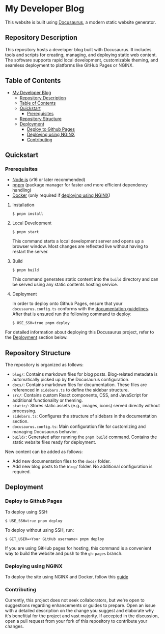 # My Developer Blog

This website is built using [Docusaurus](https://docusaurus.io/), a modern static website generator.

## Repository Description

This repository hosts a developer blog built with Docusaurus. It includes tools and scripts for creating, managing, and deploying static web content. The software supports rapid local development, customizable theming, and seamless deployment to platforms like GitHub Pages or NGINX.

## Table of Contents

- [My Developer Blog](#my-developer-blog)
  - [Repository Description](#repository-description)
  - [Table of Contents](#table-of-contents)
  - [Quickstart](#quickstart)
    - [Prerequisites](#prerequisites)
  - [Repository Structure](#repository-structure)
  - [Deployment](#deployment)
    - [Deploy to Github Pages](#deploy-to-github-pages)
    - [Deploying using NGINX](#deploying-using-nginx)
    - [Contributing](#contributing)

## Quickstart

### Prerequisites

- [Node.js](https://nodejs.org/) (v16 or later recommended)
- [pnpm](https://pnpm.io/) (package manager for faster and more efficient dependency handling)
- [Docker](https://www.docker.com/products/docker-desktop) (only required if [deploying using NGINX](#deploying-using-nginx))

1. Installation

   ```
   $ pnpm install
   ```

2. Local Development

   ```
   $ pnpm start
   ```

   This command starts a local development server and opens up a browser window. Most changes are reflected live without having to restart the server.

3. Build

   ```
   $ pnpm build
   ```

   This command generates static content into the `build` directory and can be served using any static contents hosting service.

4. Deployment

   In order to deploy onto Github Pages, ensure that your `docusaurus.config.ts` conforms with the [documentation guidelines](https://docusaurus.io/docs/deployment#deploying-to-github-pages). After that is ensured run the following command to deploy:

   ```
   $ USE_SSH=true pnpm deploy
   ```

For detailed information about deploying this Docusaurus project, refer to the [Deployment](#deployment) section below.

## Repository Structure

The repository is organized as follows:

- `blog/`: Contains markdown files for blog posts. Blog-related metadata is automatically picked up by the Docusaurus configuration.
- `docs/`: Contains markdown files for documentation. These files are referenced in `sidebars.ts` to define the sidebar structure.
- `src/`: Contains custom React components, CSS, and JavaScript for additional functionality or theming.
- `static/`: Stores static assets (e.g., images, icons) served directly without processing.
- `sidebars.ts`: Configures the structure of sidebars in the documentation section.
- `docusaurus.config.ts`: Main configuration file for customizing and managing Docusaurus behavior.
- `build/`: Generated after running the `pnpm build` command. Contains the static website files ready for deployment.

New content can be added as follows:

- Add new documentation files to the `docs/` folder.
- Add new blog posts to the `blog/` folder. No additional configuration is required.

## Deployment

### Deploy to Github Pages

To deploy using SSH:

```
$ USE_SSH=true pnpm deploy
```

To deploy without using SSH, run:

```
$ GIT_USER=<Your GitHub username> pnpm deploy
```

If you are using GitHub pages for hosting, this command is a convenient way to build the website and push to the `gh-pages` branch.

### Deploying using NGINX

To deploy the site using NGINX and Docker, follow this [guide](./docs/guides/deploy-docusaurus-with-docker-and-nginx.md)

### Contributing

Currently, this project does not seek collaborators, but we're open to suggestions regarding enhancements or guides to prepare.
Open an issue with a detailed description on the change you suggest and elaborate why it's benefitial for the project and vast majority.
If accepted in the discussion, open a pull request from your fork of this repository to contribute your changes.
